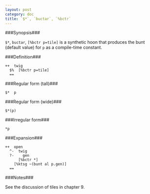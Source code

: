 ```yaml
---
layout: post
category: doc
title: `$*`, `buctar`, `%bctr`
---
```


###Synopsis###

`$*`, `buctar`, `[%bctr p=tile]` is a synthetic hoon that
produces the bunt (default value) for `p` as a compile-time
constant.

###Definition###

    ++  twig  
      $%  [%bctr p=tile]
      ==

###Regular form (tall)###

    $*  p

###Regular form (wide)###

    $*(p)

###Irregular form###

    *p

###Expansion###
    
    ++  open
      ^-  twig
      ?-    gen
          [%bctr *]
        [%ktsg ~(bunt al p.gen)]
      ==

###Notes###

See the discussion of tiles in chapter 9.

